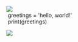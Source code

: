 
![](https://tinyurl.com/4yhr9p99)  
&nbsp;greetings = 'hello, world!'  
&nbsp;print(greetings)

![](https://tinyurl.com/4yhr9p99)
<!---
min-gau/min-gau is a ✨ special ✨ repository because its `README.md` (this file) appears on your GitHub profile.
You can click the Preview link to take a look at your changes.
--->

